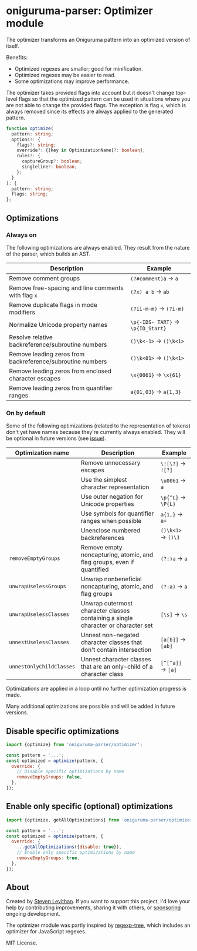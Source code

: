 # oniguruma-parser: Optimizer module

The optimizer transforms an Oniguruma pattern into an optimized version of itself.

Benefits:

- Optimized regexes are smaller; good for minification.
- Optimized regexes may be easier to read.
- Some optimizations may improve performance.

The optimizer takes provided flags into account but it doesn't change top-level flags so that the optimized pattern can be used in situations where you are not able to change the provided flags. The exception is flag `x`, which is always removed since its effects are always applied to the generated pattern.

```ts
function optimize(
  pattern: string;
  options?: {
    flags?: string;
    override?: {[key in OptimizationName]?: boolean};
    rules?: {
      captureGroup?: boolean;
      singleline?: boolean;
    };
  }
): {
  pattern: string;
  flags: string;
};
```

## Optimizations

### Always on

The following optimizations are always enabled. They result from the nature of the parser, which builds an AST.

| Description | Example |
|-|-|
| Remove comment groups | `(?#comment)a` → `a` |
| Remove free-spacing and line comments with flag `x` | `(?x) a b` → `ab` |
| Remove duplicate flags in mode modifiers | `(?ii-m-m)` → `(?i-m)` |
| Normalize Unicode property names | `\p{-IDS- TART}` → `\p{ID_Start}` |
| Resolve relative backreference/subroutine numbers | `()\k<-1>` → `()\k<1>` |
| Remove leading zeros from backreference/subroutine numbers | `()\k<01>` → `()\k<1>` |
| Remove leading zeros from enclosed character escapes | `\x{0061}` → `\x{61}` |
| Remove leading zeros from quantifier ranges | `a{01,03}` → `a{1,3}` |

### On by default

Some of the following optimizations (related to the representation of tokens) don't yet have names because they're currently always enabled. They will be optional in future versions (see [issue](https://github.com/slevithan/oniguruma-parser/issues/1)).

|  Optimization name | Description | Example |
|-|-|-|
| | Remove unnecessary escapes | `\![\?]` → `![?]` |
| | Use the simplest character representation | `\u0061` → `a` |
| | Use outer negation for Unicode properties | `\p{^L}` → `\P{L}` |
| | Use symbols for quantifier ranges when possible | `a{1,}` → `a+` |
| | Unenclose numbered backreferences | `()\k<1>` → `()\1` |
| `removeEmptyGroups` | Remove empty noncapturing, atomic, and flag groups, even if quantified | `(?:)a` → `a` |
| `unwrapUselessGroups` | Unwrap nonbeneficial noncapturing, atomic, and flag groups | `(?:a)` → `a` |
| `unwrapUselessClasses` | Unwrap outermost character classes containing a single character or character set | `[\s]` → `\s` |
| `unnestUselessClasses` | Unnest non-negated character classes that don't contain intersection | `[a[b]]` → `[ab]` |
| `unnestOnlyChildClasses` | Unnest character classes that are an only-child of a character class | `[^[^a]]` → `[a]` |

Optimizations are applied in a loop until no further optimization progress is made.

Many additional optimizations are possible and will be added in future versions.

## Disable specific optimizations

```js
import {optimize} from 'oniguruma-parser/optimizer';

const pattern = '...';
const optimized = optimize(pattern, {
  override: {
    // Disable specific optimizations by name
    removeEmptyGroups: false,
  },
});
```

## Enable only specific (optional) optimizations

```js
import {optimize, getAllOptimizations} from 'oniguruma-parser/optimizer';

const pattern = '...';
const optimized = optimize(pattern, {
  override: {
    ...getAllOptimizations({disable: true}),
    // Enable only specific optimizations by name
    removeEmptyGroups: true,
  },
});
```

## About

Created by [Steven Levithan](https://github.com/slevithan). If you want to support this project, I'd love your help by contributing improvements, sharing it with others, or [sponsoring](https://github.com/sponsors/slevithan) ongoing development.

The optimizer module was partly inspired by [regexp-tree](https://github.com/DmitrySoshnikov/regexp-tree), which includes an optimizer for JavaScript regexes.

MIT License.
